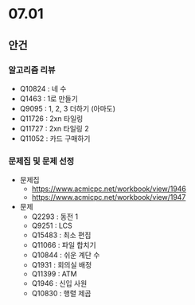 # 07.01
## 안건
### 알고리즘 리뷰
- Q10824 : 네 수
- Q1463 : 1로 만들기
- Q9095 : 1, 2, 3 더하기 (아마도)
- Q11726 : 2xn 타일링
- Q11727 : 2xn 타일링 2
- Q11052 : 카드 구매하기

### 문제집 및 문제 선정
- 문제집
  - https://www.acmicpc.net/workbook/view/1946
  - https://www.acmicpc.net/workbook/view/1947
- 문제
  - Q2293 : 동전 1
  - Q9251 : LCS
  - Q15483 : 최소 편집
  - Q11066 : 파일 합치기
  - Q10844 : 쉬운 계단 수
  - Q1931 : 회의실 배정
  - Q11399 : ATM
  - Q1946 : 신입 사원
  - Q10830 : 행렬 제곱
  